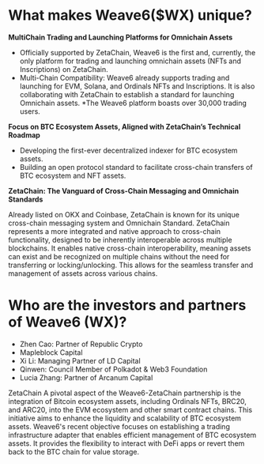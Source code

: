 # What makes Weave6($WX) unique? 

**MultiChain Trading and Launching Platforms for Omnichain Assets**

* Officially supported by ZetaChain, Weave6 is the first and, currently, the only platform for trading and launching omnichain assets (NFTs and Inscriptions) on ZetaChain.
* Multi-Chain Compatibility: Weave6 already supports trading and launching for EVM, Solana, and Ordinals NFTs and Inscriptions. It is also collaborating with ZetaChain to establish a standard for launching Omnichain assets.
*The Weave6 platform boasts over 30,000 trading users.

**Focus on BTC Ecosystem Assets, Aligned with ZetaChain’s Technical Roadmap**

* Developing the first-ever decentralized indexer for BTC ecosystem assets.
* Building an open protocol standard to facilitate cross-chain transfers of BTC ecosystem and NFT assets.   

**ZetaChain: The Vanguard of Cross-Chain Messaging and Omnichain Standards**

Already listed on OKX and Coinbase, ZetaChain is known for its unique cross-chain messaging system and Omnichain Standard. ZetaChain represents a more integrated and native approach to cross-chain functionality, designed to be inherently interoperable across multiple blockchains. It enables native cross-chain interoperability, meaning assets can exist and be recognized on multiple chains without the need for transferring or locking/unlocking. This allows for the seamless transfer and management of assets across various chains.       

# Who are the investors and partners of Weave6 (WX)?

* Zhen Cao: Partner of Republic Crypto
* Mapleblock Capital
* Xi Li: Managing Partner of LD Capital
* Qinwen: Council Member of Polkadot & Web3 Foundation
* Lucia Zhang: Partner of Arcanum Capital

ZetaChain A pivotal aspect of the Weave6-ZetaChain partnership is the integration of Bitcoin ecosystem assets, including Ordinals NFTs, BRC20, and ARC20, into the EVM ecosystem and other smart contract chains. This initiative aims to enhance the liquidity and scalability of BTC ecosystem assets. Weave6's recent objective focuses on establishing a trading infrastructure adapter that enables efficient management of BTC ecosystem assets. It provides the flexibility to interact with DeFi apps or revert them back to the BTC chain for value storage.     

